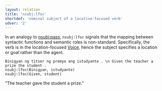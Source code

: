 ```yaml
---
layout: relation
title: 'nsubj:lfoc'
shortdef: 'nominal subject of a locative-focused verb'
udver: '2'
---
```


In an analogy to [nsubj:pass](), `nsubj:lfoc` signals that the mapping between syntactic functions
and semantic roles is non-standard. Specifically, the verb is in the location-focused [Voice](),
hence the subject specifies a location or goal rather than the agent.

~~~ sdparse
Binigyan ng titser ng premyo ang istudyante . \n Given the teacher a prize the student .
nsubj:lfoc(Binigyan, istudyante)
nsubj:lfoc(Given, student)
~~~

“The teacher gave the student a prize.”

<!-- Interlanguage links updated So kvě 14 19:03:54 CEST 2022 -->
